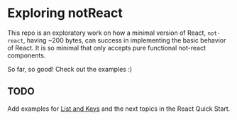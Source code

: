 # Exploring notReact

This repo is an exploratory work on how a minimal version of React, `not-react`, having ~200 bytes, can success in implementing the basic behavior of React. It is so minimal that only accepts pure functional not-react components.

So far, so good! Check out the examples :)

## TODO

Add examples for [List and Keys](https://facebook.github.io/react/docs/lists-and-keys.html) and the next topics in the React Quick Start.
